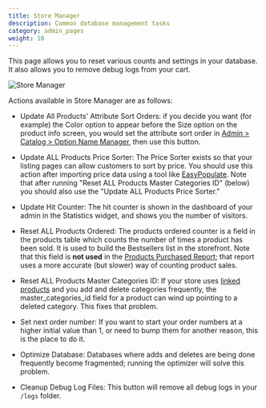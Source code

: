 ```yaml
---
title: Store Manager
description: Common database management tasks 
category: admin_pages
weight: 10
---
```


This page allows you to reset various counts and settings in your database.
It also allows you to remove debug logs from your cart.

![Store Manager](/images/store_manager.png)

Actions available in Store Manager are as follows: 

- Update All Products' Attribute Sort Orders: if you decide you want (for example) the Color option to appear before the Size option on the product info screen, you would set the attribute sort order in [Admin > Catalog > Option Name Manager](/user/admin_pages/catalog/option_name_manager/), then use this button. 

- Update ALL Products Price Sorter: The Price Sorter exists so that your listing pages can allow customers to sort by price.  You should use this action after importing price data using a tool like [EasyPopulate](/user/products/easypopulate/). 
Note that after running "Reset ALL Products Master Categories ID" (below) you should also use the "Update ALL Products Price Sorter." 

- Update Hit Counter: The hit counter is shown in the dashboard of your admin in the Statistics widget, and shows you the number of visitors.

- Reset ALL Products Ordered: The products ordered counter is a field in the products table which counts the number of times a product has been sold.  It is used to build the Bestsellers list in the storefront.  Note that this field is **not used** in the [Products Purchased Report](/user/admin_pages/reports/products_purchased/); that report uses a more accurate (but slower) way of counting product sales. 

- Reset ALL Products Master Categories ID: If your store uses [linked products](/user/products/linked_product/) and you add and delete categories frequently, the master_categories_id field for a product can wind up pointing to a deleted category.  This fixes that problem. 

- Set next order number: If you want to start your order numbers at a higher initial value than 1, or need to bump them for another reason, this is the place to do it. 

- Optimize Database: Databases where adds and deletes are being done frequently become fragmented; running the optimizer will solve this problem.

- Cleanup Debug Log Files: This button will remove all debug logs in your `/logs` folder. 

